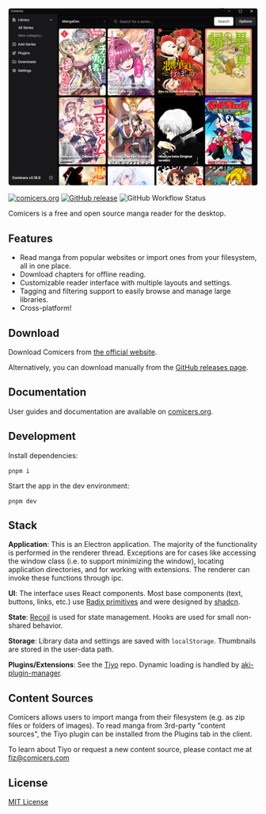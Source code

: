 [![comicers screenshot](assets/comicers_screenshot.webp)](https://comicers.org)

[![comicers.org](https://img.shields.io/badge/website-comicers.org-7048E8?style=flat-square)](https://comicers.org)
[![GitHub release](https://img.shields.io/github/v/release/TheFizFactor/Comicers-App?style=flat-square)](https://github.com/TheFizFactor/Comicers-App/releases)
![GitHub Workflow Status](https://img.shields.io/github/actions/workflow/status/TheFizFactor/Comicers-App/publish.yml?branch=main&style=flat-square)

Comicers is a free and open source manga reader for the desktop.

## Features

- Read manga from popular websites or import ones from your filesystem,
  all in one place.
- Download chapters for offline reading.
- Customizable reader interface with multiple layouts and settings.
- Tagging and filtering support to easily browse and manage large libraries.
- Cross-platform!

## Download

Download Comicers from [the official website](https://comicers.org/download).

Alternatively, you can download manually from the
[GitHub releases page](https://github.com/TheFizFactor/Comicers-App/releases).

## Documentation

User guides and documentation are available on
[comicers.org](https://comicers.org).

## Development

Install dependencies:

```
pnpm i
```

Start the app in the dev environment:

```
pnpm dev
```

## Stack

**Application**: This is an Electron application. The majority of the functionality is performed in the renderer thread. Exceptions are for cases like accessing the window class (i.e. to support minimizing the window), locating application directories, and for working with extensions. The renderer can invoke these functions through ipc.

**UI**: The interface uses React components. Most base components (text, buttons, links, etc.) use [Radix primitives](https://www.radix-ui.com/primitives) and were designed by [shadcn](https://ui.shadcn.com).

**State**: [Recoil](https://recoiljs.org) is used for state management. Hooks are used for small
non-shared behavior.

**Storage**: Library data and settings are saved with `localStorage`. Thumbnails are stored in
the user-data path.

**Plugins/Extensions**: See the [Tiyo](https://github.com/TheFizFactor/tiyo) repo. Dynamic loading is handled by [aki-plugin-manager](https://github.com/TheFizFactor/aki-plugin-manager).

## Content Sources

Comicers allows users to import manga from their filesystem (e.g. as zip files
or folders of images). To read manga from 3rd-party "content sources", the
Tiyo plugin can be installed from the Plugins tab in the client.

To learn about Tiyo or request a new content source, please contact me at fiz@comicers.com

## License

[MIT License](https://github.com/TheFizFactor/Comicers-App/blob/main/LICENSE.txt)
